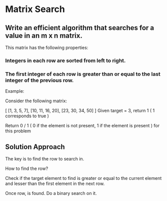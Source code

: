 # Matrix Search
## Write an efficient algorithm that searches for a value in an m x n matrix.

This matrix has the following properties:

### Integers in each row are sorted from left to right.
### The first integer of each row is greater than or equal to the last integer of the previous row.
Example:

Consider the following matrix:

[
  [1,   3,  5,  7],
  [10, 11, 16, 20],
  [23, 30, 34, 50]
]
Given target = 3, return 1 ( 1 corresponds to true )

Return 0 / 1 ( 0 if the element is not present, 1 if the element is present ) for this problem

## Solution Approach

The key is to find the row to search in. 

How to find the row?

Check if the target element to find is greater or equal to the current element and lesser than the first element in the next row.

Once row, is found. Do a binary search on it.
